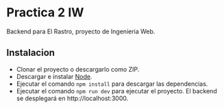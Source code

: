 # Practica 2 IW

Backend para El Rastro, proyecto de Ingenieria Web.

## Instalacion
- Clonar el proyecto o descargarlo como ZIP.
- Descargar e instalar [Node](https://nodejs.org/en/).
- Ejecutar el comando `npm install` para descargar las dependencias.
- Ejecutar el comando `npm run dev` para ejecutar el proyecto. El backend se desplegará en http://localhost:3000.
